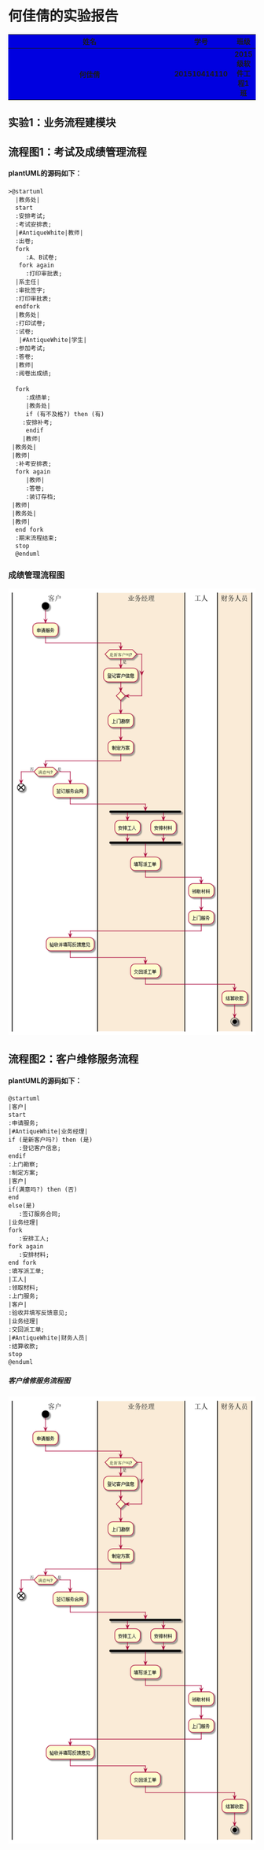 ﻿何佳倩的实验报告
========
<table>
<tr>
    <th width=100%, bgcolor=withe >姓名</th>
    <th width=40%, bgcolor=withe>学号</th>
    <th width="50%", bgcolor=withe>班级</th>
  </tr>
  <tr>
      <th width=100%, bgcolor=withe >何佳倩</th>
      <th width=40%, bgcolor=withe>201510414110</th>
      <th width="50%", bgcolor=withe>2015级软件工程1班</th>
    </tr>
</table>

实验1：业务流程建模块
--
流程图1：考试及成绩管理流程
-

#### plantUML的源码如下：
```
>@startuml
  |教务处|
  start
  :安排考试;
  :考试安排表;
  |#AntiqueWhite|教师|
  :出卷;
  fork
     :A、B试卷;
   fork again
     :打印审批表;
  |系主任|
  :审批签字;
  :打印审批表;
  endfork
  |教务处|
  :打印试卷;
  :试卷;
   |#AntiqueWhite|学生|
  :参加考试;
  :答卷;
  |教师|
  :阅卷出成绩;

  fork
     :成绩单;
     |教务处|
     if (有不及格?) then (有)
  	:安排补考;
     endif
    |教师|
 |教务处|
 |教师|
  :补考安排表;
  fork again
     |教师|
     :答卷;
     :装订存档;
 |教师|
 |教务处|
 |教师|
  end fork
  :期末流程结束;
  stop
  @enduml
```

### 成绩管理流程图
![](./flow1.png)

流程图2：客户维修服务流程
--------------
#### plantUML的源码如下：
```
@startuml
|客户|
start
:申请服务;
|#AntiqueWhite|业务经理|
if (是新客户吗?) then (是)
   :登记客户信息;
endif
:上门勘察;
:制定方案;
|客户|
if(满意吗?) then (否)
end
else(是)
   :签订服务合同;
|业务经理|
fork
   :安排工人;
fork again
   :安排材料;
end fork
:填写派工单;
|工人|
:领取材料;
:上门服务;
|客户|
:验收并填写反馈意见;
|业务经理|
:交回派工单;
|#AntiqueWhite|财务人员|
:结算收款;
stop
@enduml
   ```
##### 客户维修服务流程图
![](./flow2.png)
